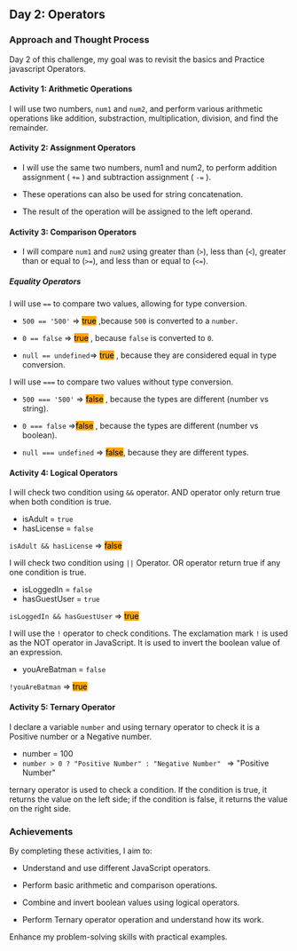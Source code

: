 ## Day 2: Operators

### Approach and Thought Process

Day 2 of this challenge, my goal was to revisit the basics and Practice javascript Operators.


#### Activity 1: Arithmetic Operations
I will use two numbers, `num1` and `num2`, and perform various arithmetic operations like addition, substraction, multiplication, division, and find the remainder.

#### Activity 2: Assignment Operators

- I will use the same two numbers, num1 and num2, to perform addition assignment ( `+=` ) and subtraction assignment ( `-=` ).

- These operations can also be used for string concatenation.

- The result of the operation will be assigned to the left operand.

#### Activity 3: Comparison Operators

- I will compare `num1` and `num2` using greater than (`>`), less than (`<`), greater than or equal to (`>=`), and less than or equal to (`<=`).

##### Equality Operators 

I will use `==` to compare two values, allowing for type conversion.

* `500 == '500'` =>  <mark style = "background-color: orange">true</mark> ,because `500` is converted to a `number`.

* `0 == false` => <mark style = "background-color: orange">true</mark> , because `false` is converted to `0`.

* `null == undefined`=>  <mark style = "background-color: orange">true</mark> , because they are considered equal in type conversion.

I will use `===` to compare two values without type conversion.

* `500 === '500'` => <mark style = "background-color: orange">false</mark> , because the types are different (number vs string).

* `0 === false` =><mark style = "background-color: orange">false</mark> , because the types are different (number vs boolean).

* `null === undefined` => <mark style = "background-color: orange">false</mark>, because they are different types.

#### Activity 4: Logical Operators

I will check two condition using `&&` operator. AND operator only return true when both condition is true.

- isAdult = `true`
- hasLicense = `false`

`isAdult && hasLicense` => <mark style = "background-color: orange">false</mark>

I will check two condition using `||` Operator. OR operator return true if any one condition is true.

- isLoggedIn = `false`
- hasGuestUser = `true`

`isLoggedIn && hasGuestUser` => <mark style = "background-color: orange">true</mark>

I will use the `!` operator to check conditions. The exclamation mark `!` is used as the NOT operator in JavaScript. It is used to invert the boolean value of an expression.

- youAreBatman = `false`

`!youAreBatman` => <mark style = "background-color: orange">true</mark>


#### Activity 5: Ternary Operator
I declare a variable `number` and using ternary operator to check it is a Positive number or a Negative number.

- number = 100
- `number > 0 ? "Positive Number" : "Negative Number" ` => "Positive Number"

ternary operator is used to check a condition. If the condition is true, it returns the value on the left side; if the condition is false, it returns the value on the right side.

### Achievements 

By completing these activities, I aim to:

- Understand and use different JavaScript operators.

- Perform basic arithmetic and comparison operations.

- Combine and invert boolean values using logical operators.

- Perform Ternary operator operation and understand how its work.

Enhance my problem-solving skills with practical examples.